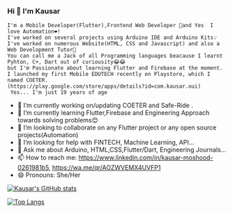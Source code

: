 ### Hi 👋 I'm Kausar
    
    I'm a Mobile Developer(Flutter),Frontend Web Developer 🤗and Yes  I love Automation❤!
    I've worked on several projects using Arduino IDE and Arduino Kits💡
    I've worked on numerous Website(HTML, CSS and Javascript) and also a Web Development Tutor🎀
    You can call me a Jack of all Programming languages beacause I learnt Pyhton, C+, Dart out of curiousity😂😂
    but I'm Passionate about learning Flutter and Firebase at the moment.
    I launched my first Mobile EDUTECH recently on Playstore, which I named COETER.
    (https://play.google.com/store/apps/details?id=com.kausar.oui)
     Yes... I'm just 19 years of age
- 🔭 I’m currently working on/updating  COETER and Safe-Ride .
- 🌱 I’m currently learning Flutter,Firebase and Engineering Approach towards solving problems😊
- 👯 I’m looking to collaborate on any Flutter project or any open source projects(Automation)
- 🤔 I’m looking for help with FINTECH, Machine Learning, API...
- 💬 Ask me about Arduino, HTML,CSS,Flutter/Dart, Engineering Journals...
- 📫 How to reach me: https://www.linkedin.com/in/kausar-moshood-0261981b5, https://wa.me/qr/AOZWVEMX4UVFP1
- 😄 Pronouns: She/Her



[![Kausar's GitHub stats](https://github-readme-stats.vercel.app/api?username=Moshood-Kausar&count_private=true&show_icons=true&theme=radical)](https://github.com/Moshood-Kausar/github-readme-stats)


[![Top Langs](https://github-readme-stats.vercel.app/api/top-langs/?username=Moshood-Kausar&langs_count=8&layout=compact)](https://github.com/Moshood-Kausar/github-readme-stats)
    
